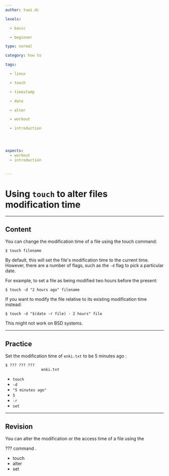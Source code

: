 ```yaml
---
author: tuwi.dc

levels:

  - basic

  - beginner

type: normal

category: how to

tags:

  - linux

  - touch

  - timestamp

  - date

  - alter

  - workout

  - introduction




aspects:
  - workout
  - introduction


---
```


# Using `touch` to alter files modification time

---
## Content

You can change the modification time of a file using the touch command:
```
$ touch filename
```
By default, this will set the file's modification time to the current time. However, there are a number of flags, such as the `-d` flag to pick a particular date. 


For example, to set a file as being modified two hours before the present:
```
$ touch -d "2 hours ago" filename
```
If you want to modify the file relative to its existing modification time instead:
```
$ touch -d "$(date -r file) - 2 hours" file
```
This might not work on BSD systems.

---
## Practice

Set the modification time of `enki.txt` to be 5 minutes ago :
```
$ ??? ??? ???
                enki.txt
```

* `touch`
* `-d`
* `"5 minutes ago"`
* `5`
* `-r`
* `set`

---
## Revision

You can alter the modification or the access time of a file using the 

??? command .


* touch
* alter
* set

 
